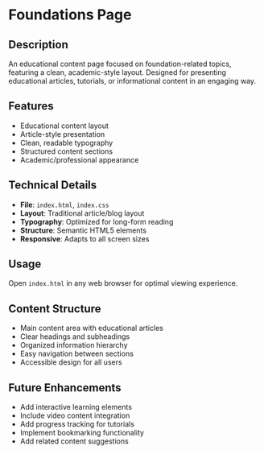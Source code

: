 # Foundations Page

## Description
An educational content page focused on foundation-related topics, featuring a clean, academic-style layout. Designed for presenting educational articles, tutorials, or informational content in an engaging way.

## Features
- Educational content layout
- Article-style presentation
- Clean, readable typography
- Structured content sections
- Academic/professional appearance

## Technical Details
- **File**: `index.html`, `index.css`
- **Layout**: Traditional article/blog layout
- **Typography**: Optimized for long-form reading
- **Structure**: Semantic HTML5 elements
- **Responsive**: Adapts to all screen sizes

## Usage
Open `index.html` in any web browser for optimal viewing experience.

## Content Structure
- Main content area with educational articles
- Clear headings and subheadings
- Organized information hierarchy
- Easy navigation between sections
- Accessible design for all users

## Future Enhancements
- Add interactive learning elements
- Include video content integration
- Add progress tracking for tutorials
- Implement bookmarking functionality
- Add related content suggestions
